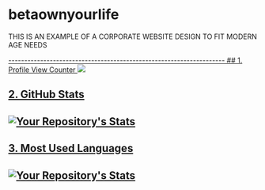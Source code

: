 # betaownyourlife

THIS IS AN EXAMPLE OF A CORPORATE WEBSITE DESIGN TO FIT MODERN AGE NEEDS


<a href="https://snyk.io/test/github/{imodoiepale}/{repo}">
--------------------------------------------------------------------
## 1. Profile View Counter
<img src="https://komarev.com/ghpvc/?username=imodoiepale"/>


## 2. GitHub Stats
![Your Repository's Stats](https://github-readme-stats.vercel.app/api?username=imodoiepale&show_icons=true)
--------------------------------------------------------------------
## 3. Most Used Languages
![Your Repository's Stats](https://github-readme-stats.vercel.app/api/top-langs/?username=imodoiepale&theme=blue-green)
--------------------------------------------------------------------


